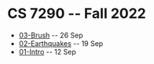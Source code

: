 # CS 7290 -- Fall 2022

* [03-Brush](03-Brush.md) -- 26 Sep
* [02-Earthquakes](02-Earthquakes.md) -- 19 Sep
* [01-Intro](01-Intro.md) -- 12 Sep

